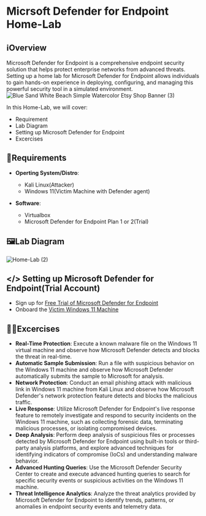 # Micrsoft Defender for Endpoint Home-Lab

## ℹ️Overview

Microsoft Defender for Endpoint is a comprehensive endpoint security solution that helps protect enterprise networks from advanced threats. Setting up a home lab for Microsoft Defender for Endpoint allows individuals to gain hands-on experience in deploying, configuring, and managing this powerful security tool in a simulated environment. 
![Blue Sand White Beach Simple Watercolor Etsy Shop Banner (3)](https://github.com/0xrajneesh/Home-Lab/assets/40385860/81d6814b-f4f6-456b-a2c8-86b0fea1422a)

In this Home-Lab, we will cover:
- Requirement
- Lab Diagram
- Setting up Microsoft Defender for Endpoint
- Excercises


## 🧮Requirements

- **Operting System/Distro**:
  - Kali Linux(Attacker)
  - Windows 11(Victim Machine with Defender agent)

- **Software**:
  - Virtualbox
  - Microsoft Defender for Endpoint Plan 1 or 2(Trial)

## 🖼️Lab Diagram

![Home-Lab (2)](https://github.com/0xrajneesh/Home-Lab/assets/40385860/72f98f83-efc4-4820-a405-afd3f1bbdfd0)


## </> Setting up Microsoft Defender for Endpoint(Trial Account)

- Sign up for [Free Trial of Microsoft Defender for Endpoint](https://signup.microsoft.com/create-account/signup?products=7f379fee-c4f9-4278-b0a1-e4c8c2fcdf7e&ru=https://aka.ms/MDEp2OpenTrial?ocid=docs-wdatp-exposedapis-abovefoldlink)  
- Onboard the [Victim Windows 11 Machine](https://www.youtube.com/watch?v=ROyaVuqtBrE&list=PL3ZTgFEc7LysX3dP-2WrxCSjOfz2uymRW&index=5)



## 🧑‍💻Excercises
- **Real-Time Protection**: Execute a known malware file on the Windows 11 virtual machine and observe how Microsoft Defender detects and blocks the threat in real-time.
- **Automatic Sample Submission**: Run a file with suspicious behavior on the Windows 11 machine and observe how Microsoft Defender automatically submits the sample to Microsoft for analysis.
- **Network Protection**: Conduct an email phishing attack with malicious link in Windows 11 machine from Kali Linux and observe how Microsoft Defender's network protection feature detects and blocks the malicious traffic.
- **Live Response**: Utilize Microsoft Defender for Endpoint's live response feature to remotely investigate and respond to security incidents on the Windows 11 machine, such as collecting forensic data, terminating malicious processes, or isolating compromised devices.
- **Deep Analysis**: Perform deep analysis of suspicious files or processes detected by Microsoft Defender for Endpoint using built-in tools or third-party analysis platforms, and explore advanced techniques for identifying indicators of compromise (IoCs) and understanding malware behavior.
- **Advanced Hunting Queries**: Use the Microsoft Defender Security Center to create and execute advanced hunting queries to search for specific security events or suspicious activities on the Windows 11 machine.
- **Threat Intelligence Analytics**: Analyze the threat analytics provided by Microsoft Defender for Endpoint to identify trends, patterns, or anomalies in endpoint security events and telemetry data.  



